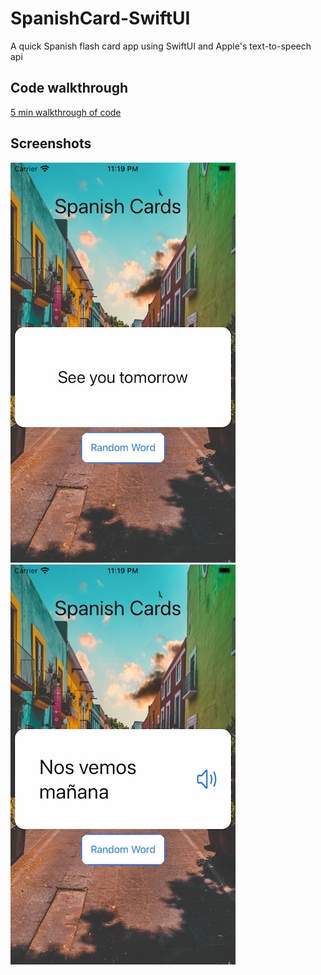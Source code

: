 # SpanishCard-SwiftUI
A quick Spanish flash card app using SwiftUI and Apple's text-to-speech api

## Code walkthrough

[5 min walkthrough of code](https://youtu.be/SZt4xzocLZw)

## Screenshots

![esEx](/readmesrc/exEn.jpg)
![enEx](/readmesrc/exEs.jpg)

